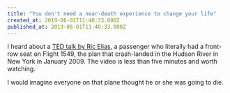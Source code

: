 ```yaml
---
title: "You don't need a near-death experience to change your life"
created_at: 2019-06-01T11:40:33.000Z
published_at: 2019-06-01T11:40:33.000Z
---
```

I heard about a [TED talk by Ric Elias](https://www.ted.com/talks/ric_elias?language=en), a passenger who literally had a front-row seat on Flight 1549, the plan that crash-landed in the Hudson River in New York in January 2009. The video is less than five minutes and worth watching.

I would imagine everyone on that plane thought he or she was going to die.
